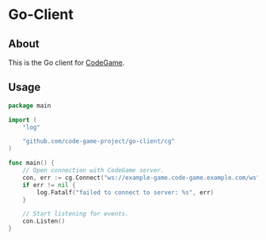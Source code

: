 # Go-Client

## About

This is the Go client for [CodeGame](https://code-game-project.github.io/).

## Usage

```go
package main

import (
	"log"

	"github.com/code-game-project/go-client/cg"
)

func main() {
	// Open connection with CodeGame server.
	con, err := cg.Connect("ws://example-game.code-game.example.com/ws", "username")
	if err != nil {
		log.Fatalf("failed to connect to server: %s", err)
	}

	// Start listening for events.
	con.Listen()
}
```
